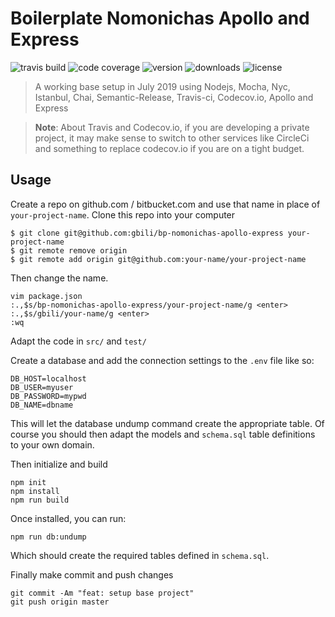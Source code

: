 # Boilerplate Nomonichas Apollo and Express
![travis build](https://img.shields.io/travis/gbili/bp-nomonichas-apollo-express.svg?style=flat-square)
![code coverage](https://img.shields.io/codecov/c/github/gbili/bp-nomonichas-apollo-express.svg)
![version](https://img.shields.io/npm/v/bp-nomonichas-apollo-express.svg)
![downloads](https://img.shields.io/npm/dm/bp-nomonichas-apollo-express.svg)
![license](https://img.shields.io/npm/l/bp-nomonichas-apollo-express.svg)

> A working base setup in July 2019 using Nodejs, Mocha, Nyc, Istanbul, Chai, Semantic-Release, Travis-ci, Codecov.io, Apollo and Express

> **Note**: About Travis and Codecov.io, if you are developing a private project, it may make sense to switch to other services like CircleCi and something to replace codecov.io if you are on a tight budget.

## Usage
Create a repo on github.com / bitbucket.com and use that name in place of `your-project-name`.
Clone this repo into your computer
```
$ git clone git@github.com:gbili/bp-nomonichas-apollo-express your-project-name
$ git remote remove origin
$ git remote add origin git@github.com:your-name/your-project-name
```

Then change the name.
```
vim package.json
:.,$s/bp-nomonichas-apollo-express/your-project-name/g <enter>
:.,$s/gbili/your-name/g <enter>
:wq
```

Adapt the code in `src/` and `test/`

Create a database and add the connection settings to the `.env` file like so:
```
DB_HOST=localhost
DB_USER=myuser
DB_PASSWORD=mypwd
DB_NAME=dbname
```
This will let the database undump command create the appropriate table. Of course you should then adapt the models and `schema.sql` table definitions to your own domain.

Then initialize and build
```
npm init
npm install
npm run build
```

Once installed, you can run:
```
npm run db:undump
```
Which should create the required tables defined in `schema.sql`.

Finally make commit and push changes
```
git commit -Am "feat: setup base project"
git push origin master
```
